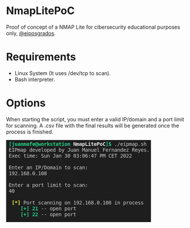 # NmapLitePoC
Proof of concept of a NMAP Lite for cibersecurity educational purposes only, <a href="https://eiposgrados.com/programas/master-en-ciberseguridad/">@eiposgrados</a>.

# Requirements
* Linux System (It uses /dev/tcp to scan).
* Bash interpreter.

# Options
When starting the script, you must enter a valid IP/domain and a port limit for scanning. A .csv file with the final results will be generated once the process is finished.

![Example image](example.png)
